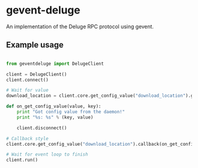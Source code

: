 gevent-deluge
=============

An implementation of the Deluge RPC protocol using gevent.

Example usage
-------------

```python

from geventdeluge import DelugeClient

client = DelugeClient()
client.connect()

# Wait for value
download_location = client.core.get_config_value("download_location").get()

def on_get_config_value(value, key):
    print "Got config value from the daemon!"
    print "%s: %s" % (key, value)

    client.disconnect()

# Callback style
client.core.get_config_value("download_location").callback(on_get_config_value, "download_location")

# Wait for event loop to finish
client.run()
```
